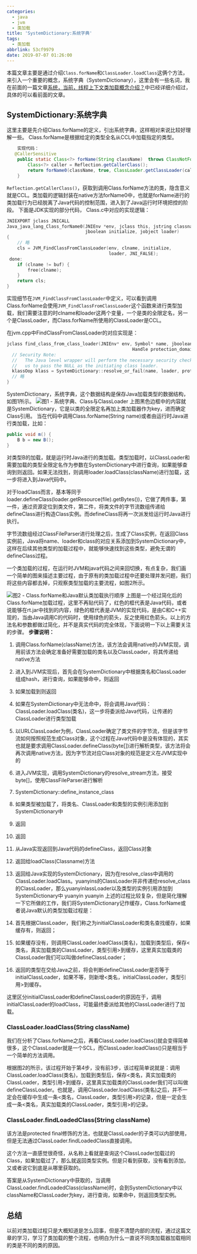 ```yaml
---
categories:
  - java
  - jvm
  - 类加载
title: 'SystemDictionary:系统字典'
tags:
  - 类加载
abbrlink: 53cf9979
date: 2019-07-07 01:26:00
---
```

本篇文章主要是通过介绍`Class.forName`和`ClassLoader.loadClass`这俩个方法，来引入一个重要的概念，系统字典（SystemDictionary），这里会有一些名词，我在前面的一篇文章[系统，当前，线程上下文类加载概念介绍？](/posts/338e9034)中已经详细介绍过，具体的可以看前面的文章。
<!-- more -->
## SystemDictionary:系统字典
这里主要是先介绍Class.forName的定义，引出系统字典，这样相对来说比较好理解一些。
Class.forName是根据给定的类型全名从CCL中加载指定的类型。
``` java
    实现代码：
   @CallerSensitive
    public static Class<?> forName(String className)  throws ClassNotFoundException {
        Class<?> caller = Reflection.getCallerClass();
        return forName0(className, true, ClassLoader.getClassLoader(caller), caller);
    }
```
`Reflection.getCallerClass()`，获取到调用Class.forName方法的类，隐含意义就是CCL。类加载的逻辑封装在native方法forName0中，也就是forName进行的类加载行为已经脱离了Java代码的控制范围，进入到了Java运行时环境把控的阶段。
下面是JDK实现的部分代码， Class.c中对应的实现逻辑：
``` c
JNIEXPORT jclass JNICALL
Java_java_lang_Class_forName0(JNIEnv *env, jclass this, jstring classname,
                              jboolean initialize, jobject loader)
{
    // 略
    cls = JVM_FindClassFromClassLoader(env, clname, initialize,
                                       loader, JNI_FALSE);
 done:
    if (clname != buf) {
        free(clname);
    }
    return cls;
}
``` 
实现细节在`JVM_FindClassFromClassLoader`中定义，可以看到调用Class.forName会使用`JVM_FindClassFromClassLoader`这个函数来进行类型加载，我们需要注意的时clname和loader这两个变量，一个是类的全限定名，另一个是ClassLoader，而Class.forName所使用的ClassLoader是CCL。

在jvm.cpp中FindClassFromClassLoader的对应实现是：
``` c
jclass find_class_from_class_loader(JNIEnv* env, Symbol* name, jboolean init, Handle loader, 
                                                Handle protection_domain, jboolean throwError, TRAPS) {
  // Security Note:
  //   The Java level wrapper will perform the necessary security check allowing
  //   us to pass the NULL as the initiating class loader.
  klassOop klass = SystemDictionary::resolve_or_fail(name, loader, protection_domain, throwError != 0, CHECK_NULL);
  // 略
}
```
 SystemDictionary，系统字典，这个数据结构是保存Java加载类型的数据结构，如图1所示。
 ![ 图1 - 系统字典、Class与ClassLoader](/images/pandora-system-dictionary.png)
上图黑色边框中的内容就是SystemDictionary，它是以类的全限定名再加上类加载器作为key，进而确定Class引用。
当在代码中调用Class.forName(String name)或者由运行时Java进行类加载，比如：
``` java
public void m() {
    B b = new B();
}
```
对类型B的加载，就是运行时Java进行的类加载。类型加载时，以ClassLoader和需要加载的类型全限定名作为参数在SystemDictionary中进行查询，如果能够查询到则返回。如果无法找到，则调用loader.loadClass(className)进行加载，这一步将进入到Java代码中。

 对于loadClass而言，基本等同于loader.defineClass(loader.getResource(file).getBytes())，它做了两件事，第一件，通过资源定位到类文件，第二件，将类文件的字节流数组传递给defineClass进行构造Class实例。而defineClass将再一次派发给运行时Java进行执行。

 字节流数组经过ClassFileParser进行处理之后，生成了Class实例，在返回Class实例前，Java将name、loader和class的对应关系添加到SystemDictionary中，这样在后续其他类型的加载过程中，就能够快速找到这些类型，避免无谓的defineClass过程。

一个类加载的过程，在运行时JVM和java代码之间来回切换，有点复杂，我们画一个简单的图来描述主要过程，由于原有的类加载过程中还要处理并发问题，我们将这些内容都去掉，只观察类型加载的主要流程，如图2所示。

![图2 - Class.forName和Java默认类加载执行顺序](/images/pandora-class-forname-and-java-code.png)
上图是一个经过简化后的Class.forName加载过程，这里不再贴代码了，红色的框代表是Java代码，或者说能够在rt.jar中找到的内容，绿色的框代表是JVM的实现代码，是由C和C++实现的，当由Java调用C的代码时，使用绿色的箭头，反之使用红色箭头。以上的方法名和参数都做过简化，并不是真实代码的完全体现，下面说明一下以上需要关注的步骤。
**步骤说明：**

1. 调用Class.forName(className)方法，该方法会调用native的JVM实现，调用前该方法会确定准备好需要加载的类名以及ClassLoader，将其传递给native方法
2. 进入到JVM实现后，首先会在SystemDictionary中根据类名和ClassLoader组成hash，进行查询，如果能够命中，则返回
3. 如果加载到则返回
4. 如果在SystemDictionary中无法命中，将会调用Java代码：ClassLoader.loadClass(类名)，这一步将委派给Java代码，让传递的ClassLoader进行类型加载
5. 以URLClassLoader为例，ClassLoader确定了类文件的字节流，但是该字节流如何按照规范生成Class对象，这个过程在Java代码中是没有体现的，其实也就是要求调用ClassLoader.defineClass(byte[])进行解析类型，该方法将会再次调用native方法，因为字节流对应Class对象的规范是定义在JVM实现中的
6. 进入JVM实现，调用SystemDictionary的resolve_stream方法，接受byte[]，使用ClassFileParser进行解析
7. SystemDictionary::define_instance_class
8. 如果类型被加载了，将类名、ClassLoader和类型的实例引用添加到SystemDictionary中
9. 返回
10. 返回
11. 从Java实现返回到Java代码的defineClass，返回Class对象
12. 返回给loadClass(Classname)方法
13. 返回给Java实现的SystemDictionary，因为在resolve_class中调用的ClassLoader.loadClass。yuanyins的ClassLoader并非传递给resolve_class的ClassLoader，那么yuanyinlassLoader以及类型的实例引用添加到SystemDictionary中
yuanyin
yuanyin
上述的过程比较复杂，但是简化理解一下它所做的工作，我们将SystemDictionary记作缓存，Class.forName或者说Java默认的类型加载过程是：

1. 首先根据ClassLoader，我们称之为initialClassLoader和类名查找缓存，如果缓存有，则返回；
2. 如果缓存没有，则调用ClassLoader.loadClass(类名)，加载到类型后，保存<类名，真实加载类的ClassLoader，类型引用>到缓存，这里真实加载类的ClassLoader我们可以叫做defineClassLoader；
3. 返回的类型在交给Java之前，将会判断defineClassLoader是否等于initialClassLoader，如果不等，则新增<类名，initialClassLoader，类型引用>到缓存。

 这里区分initialClassLoader和defineClassLoader的原因在于，调用initialClassLoader的loadClass，可能最终委派给其他的ClassLoader进行了加载。

### ClassLoader.loadClass(String className)

 我们在分析了Class.forName之后，再看ClassLoader.loadClass()就会变得简单很多，这个ClassLoader就是一个SCL，而ClassLoader.loadClass()只是相当于一个简单的方法调用。

 根据图2的所示，该过程开始于第4步，没有前3步，该过程简单说就是：调用ClassLoader.loadClass(类名)，加载到类型后，保存<类名，真实加载类的ClassLoader，类型引用>到缓存，这里真实加载类的ClassLoader我们可以叫做defineClassLoader。也就是，调用ClassLoader.loadClass(类名)之后，并不一定会在缓存中生成一条<类名，ClassLoader，类型引用>的记录，但是一定会生成一条<类名，真实加载类的ClassLoader，类型引用>的记录。

### ClassLoader.findLoadedClass(String className)

该方法是protected final修饰的方法，也就是ClassLoader的子类可以内部使用，但是无法通过ClassLoader.findLoadedClass直接调用。

 这个方法一直感觉很奇怪，从名称上看就是查询这个ClassLoader加载过的Class，如果加载过了，那么就返回类型实例。但是只看到获取，没有看到添加，又或者说它到底是从哪里获取的。
 
 答案是从SystemDictionary中获取的，当调用ClassLoader.findLoadedClass(className)时，会到SystemDictionary中以className和ClassLoader为key，进行查询，如果命中，则返回类型实例。

## 总结
以前对类加载过程只是大概知道是怎么回事，但是不清楚内部的流程，通过这篇文章的学习，学习了类加载的整个流程，也明白为什么一直说不同类加载器加载相同的类是不同的类的原因。
